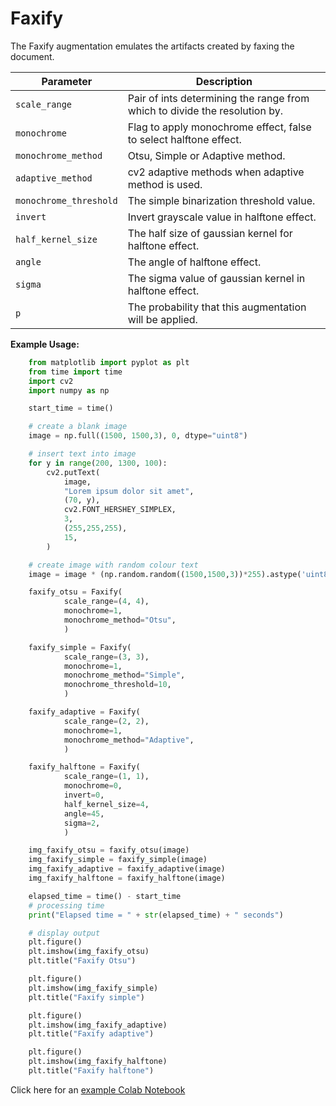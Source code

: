# Faxify

The Faxify augmentation emulates the artifacts created by faxing the document.


| Parameter              | Description                                                                |
|------------------------|----------------------------------------------------------------------------|
| `scale_range`          | Pair of ints determining the range from which to divide the resolution by. |
| `monochrome`           | Flag to apply monochrome effect, false to select halftone effect.          |
| `monochrome_method`    | Otsu, Simple or Adaptive method.                                           |
| `adaptive_method`      | cv2 adaptive methods when adaptive method is used.                         |
| `monochrome_threshold` | The simple binarization threshold value.                                   |
| `invert`               | Invert grayscale value in halftone effect.                                 |
| `half_kernel_size`     | The half size of gaussian kernel for halftone effect.                      |
| `angle`                | The angle of halftone effect.                                              |
| `sigma`                | The sigma value of gaussian kernel in halftone effect.                     |
| `p`                    | The probability that this augmentation will be applied.                    |


**Example Usage:**
```python
    from matplotlib import pyplot as plt
    from time import time
    import cv2
    import numpy as np

    start_time = time()

    # create a blank image
    image = np.full((1500, 1500,3), 0, dtype="uint8")

    # insert text into image
    for y in range(200, 1300, 100):
        cv2.putText(
            image,
            "Lorem ipsum dolor sit amet",
            (70, y),
            cv2.FONT_HERSHEY_SIMPLEX,
            3,
            (255,255,255),
            15,
        )

    # create image with random colour text
    image = image * (np.random.random((1500,1500,3))*255).astype('uint8')

    faxify_otsu = Faxify(
            scale_range=(4, 4),
            monochrome=1,
            monochrome_method="Otsu",
            )

    faxify_simple = Faxify(
            scale_range=(3, 3),
            monochrome=1,
            monochrome_method="Simple",
            monochrome_threshold=10,
            )

    faxify_adaptive = Faxify(
            scale_range=(2, 2),
            monochrome=1,
            monochrome_method="Adaptive",
            )

    faxify_halftone = Faxify(
            scale_range=(1, 1),
            monochrome=0,
            invert=0,
            half_kernel_size=4,
            angle=45,
            sigma=2,
            )

    img_faxify_otsu = faxify_otsu(image)
    img_faxify_simple = faxify_simple(image)
    img_faxify_adaptive = faxify_adaptive(image)
    img_faxify_halftone = faxify_halftone(image)

    elapsed_time = time() - start_time
    # processing time
    print("Elapsed time = " + str(elapsed_time) + " seconds")

    # display output
    plt.figure()
    plt.imshow(img_faxify_otsu)
    plt.title("Faxify Otsu")

    plt.figure()
    plt.imshow(img_faxify_simple)
    plt.title("Faxify simple")

    plt.figure()
    plt.imshow(img_faxify_adaptive)
    plt.title("Faxify adaptive")

    plt.figure()
    plt.imshow(img_faxify_halftone)
    plt.title("Faxify halftone")
```


Click here for an [example Colab Notebook](https://colab.research.google.com/drive/12hxA5JDCi76hxmjFTotw0A3JmnwNpL6i?usp=sharing)
